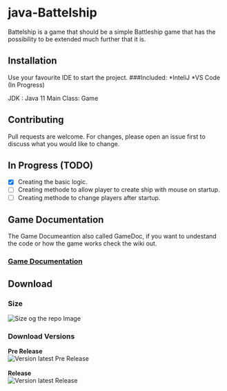 # java-Battelship

Battelship is a game that should be a simple Battleship game that has the possibility to be extended much further that it is.

## Installation

Use your favourite IDE to start the project. 
###Included:
*InteliJ
*VS Code (In Progress)

JDK : Java 11
Main Class: Game

## Contributing
Pull requests are welcome. For changes, please open an issue first to discuss what you would like to change.

## In Progress (TODO)
- [x] Creating the basic logic.
- [ ] Creating methode to allow player to create ship with mouse on startup.
- [ ] Creating methode to change players after startup.

## Game Documentation
The Game Documeantion also called GameDoc, if you want to undestand the code or how the game works check the wiki out.
<br>
### [Game Documentation](https://github.com/KnightRider2070/java-Battelship/wiki/Home)

## Download

### Size
![Size og the repo Image](https://img.shields.io/github/repo-size/KnightRider2070/java-Battelship?style=for-the-badge)

### Download Versions
**Pre Release**
<br>
![Version latest Pre Release](https://img.shields.io/github/v/release/KnightRider2070/java-Battelship?include_prereleases&style=for-the-badge)
<br>
<br>
**Release**
<br>
![Version latest Release](https://img.shields.io/github/v/release/KnightRider2070/java-Battelship?style=for-the-badge)

